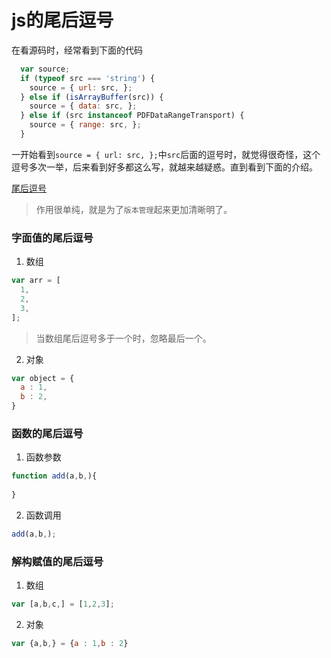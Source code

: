 # js的尾后逗号

在看源码时，经常看到下面的代码

```js
  var source;
  if (typeof src === 'string') {
    source = { url: src, };
  } else if (isArrayBuffer(src)) {
    source = { data: src, };
  } else if (src instanceof PDFDataRangeTransport) {
    source = { range: src, };
  }
```

一开始看到`source = { url: src, };`中`src`后面的逗号时，就觉得很奇怪，这个逗号多次一举，后来看到好多都这么写，就越来越疑惑。直到看到下面的介绍。

[尾后逗号](https://developer.mozilla.org/zh-CN/docs/Web/JavaScript/Reference/Trailing_commas)

> 作用很单纯，就是为了`版本管理`起来更加清晰明了。

### 字面值的尾后逗号

1.  数组

```js
var arr = [
  1, 
  2, 
  3, 
];
```

> 当数组尾后逗号多于一个时，忽略最后一个。

2. 对象

```js
var object = {
  a : 1,
  b : 2,
}
```



### 函数的尾后逗号

1. 函数参数

```js
function add(a,b,){
  
}
```

2. 函数调用

```js
add(a,b,);
```

### 解构赋值的尾后逗号

1. 数组

```js
var [a,b,c,] = [1,2,3];
```

2. 对象

```js
var {a,b,} = {a : 1,b : 2}
```

